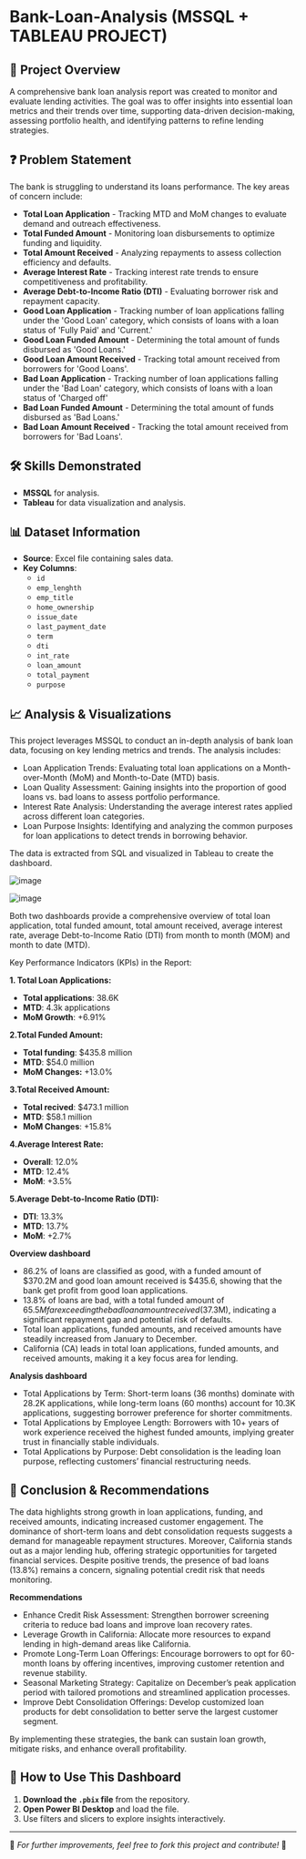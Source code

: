 # Bank-Loan-Analysis (MSSQL + TABLEAU PROJECT)
## 📌 **Project Overview**
A comprehensive bank loan analysis report was created to monitor and evaluate lending activities. The goal was to offer insights into essential loan metrics and their trends over time, supporting data-driven decision-making, assessing portfolio health, and identifying patterns to refine lending strategies.

## ❓ **Problem Statement**
The bank is struggling to understand its loans performance. The key areas of concern include:
- **Total Loan Application** - Tracking MTD and MoM changes to evaluate demand and outreach effectiveness.
- **Total Funded Amount** - Monitoring loan disbursements to optimize funding and liquidity.
- **Total Amount Received** - Analyzing repayments to assess collection efficiency and defaults.
- **Average Interest Rate** - Tracking interest rate trends to ensure competitiveness and profitability.
- **Average Debt-to-Income Ratio (DTI)** -  Evaluating borrower risk and repayment capacity.
- **Good Loan Application** - Tracking number of loan applications falling under the 'Good Loan' category, which consists of loans with a loan status of 'Fully Paid' and 'Current.'
- **Good Loan Funded Amount** - Determining the total amount of funds disbursed as 'Good Loans.'
- **Good Loan Amount Received** - Tracking total amount received from borrowers for 'Good Loans'.
- **Bad Loan Application** - Tracking number of loan applications falling under the 'Bad Loan' category, which consists of loans with a loan status of 'Charged off'
- **Bad Loan Funded Amount** - Determining the total amount of funds disbursed as 'Bad Loans.'
- **Bad Loan Amount Received** - Tracking the total amount received from borrowers for 'Bad Loans'.

## 🛠️ **Skills Demonstrated**
- __MSSQL__ for analysis.
- __Tableau__ for data visualization and analysis.

## 📊 **Dataset Information**
- **Source**: Excel file containing sales data.
- **Key Columns**:
  - `id`
  - `emp_lenghth`
  - `emp_title`
  - `home_ownership`
  - `issue_date`
  - `last_payment_date`
  - `term`
  - `dti`
  - `int_rate`
  - `loan_amount`
  - `total_payment`
  - `purpose`
  
 ## 📈 **Analysis & Visualizations**
 
This project leverages MSSQL to conduct an in-depth analysis of bank loan data, focusing on key lending metrics and trends. The analysis includes:
- Loan Application Trends: Evaluating total loan applications on a Month-over-Month (MoM) and Month-to-Date (MTD) basis.
- Loan Quality Assessment: Gaining insights into the proportion of good loans vs. bad loans to assess portfolio performance.
- Interest Rate Analysis: Understanding the average interest rates applied across different loan categories.
- Loan Purpose Insights: Identifying and analyzing the common purposes for loan applications to detect trends in borrowing behavior.

The data is extracted from SQL and visualized in Tableau to create the dashboard.

![image](https://github.com/user-attachments/assets/f4db708f-f906-4303-a3fd-27957b9fcd7e)

![image](https://github.com/user-attachments/assets/fd1b429a-42e2-40d5-a3b9-d1b7c907bcb3)

Both two dashboards provide a comprehensive overview of total loan application, total funded amount, total amount received, average interest rate, average Debt-to-Income Ratio (DTI) from month to month (MOM) and month to date (MTD).

Key Performance Indicators (KPIs) in the Report:

**1. Total Loan Applications:**
- **Total applications**: 38.6K
- **MTD**: 4.3k applications
- **MoM Growth**: +6.91%

**2.Total Funded Amount:**

- **Total funding**: $435.8 million 
- **MTD**: $54.0 million
- **MoM Changes:** +13.0%
  
**3.Total Received Amount:**
- **Total recived**: $473.1 million 
- **MTD**: $58.1 million
- **MoM Changes**: +15.8%
  
**4.Average Interest Rate:**
- **Overall**: 12.0%
- **MTD**: 12.4%
- **MoM**: +3.5%
  
**5.Average Debt-to-Income Ratio (DTI):**
- **DTI**: 13.3%
- **MTD**: 13.7%
- **MoM**: +2.7%

**Overview dashboard**

- 86.2% of loans are classified as good, with a funded amount of $370.2M and good loan amount received is $435.6, showing that the bank get profit from good loan applications.
- 13.8% of loans are bad, with a total funded amount of $65.5M far exceeding the bad loan amount received ($37.3M), indicating a significant repayment gap and potential risk of defaults.
- Total loan applications, funded amounts, and received amounts have steadily increased from January to December.
- California (CA) leads in total loan applications, funded amounts, and received amounts, making it a key focus area for lending.

**Analysis dashboard**

- Total Applications by Term: Short-term loans (36 months) dominate with 28.2K applications, while long-term loans (60 months) account for 10.3K applications, suggesting borrower preference for shorter commitments.
- Total Applications by Employee Length: Borrowers with 10+ years of work experience received the highest funded amounts, implying greater trust in financially stable individuals.
- Total Applications by Purpose: Debt consolidation is the leading loan purpose, reflecting customers’ financial restructuring needs.

## 📌 **Conclusion & Recommendations**

The data highlights strong growth in loan applications, funding, and received amounts, indicating increased customer engagement. The dominance of short-term loans and debt consolidation requests suggests a demand for manageable repayment structures. Moreover, California stands out as a major lending hub, offering strategic opportunities for targeted financial services. Despite positive trends, the presence of bad loans (13.8%) remains a concern, signaling potential credit risk that needs monitoring.

**Recommendations**

- Enhance Credit Risk Assessment: Strengthen borrower screening criteria to reduce bad loans and improve loan recovery rates.
- Leverage Growth in California: Allocate more resources to expand lending in high-demand areas like California.
- Promote Long-Term Loan Offerings: Encourage borrowers to opt for 60-month loans by offering incentives, improving customer retention and revenue stability.
- Seasonal Marketing Strategy: Capitalize on December’s peak application period with tailored promotions and streamlined application processes.
- Improve Debt Consolidation Offerings: Develop customized loan products for debt consolidation to better serve the largest customer segment.
  
By implementing these strategies, the bank can sustain loan growth, mitigate risks, and enhance overall profitability.

## 🚀 **How to Use This Dashboard**
1. **Download the `.pbix` file** from the repository.
2. **Open Power BI Desktop** and load the file.
3. Use filters and slicers to explore insights interactively.

---
🔗 *For further improvements, feel free to fork this project and contribute!* 🚀



